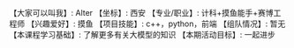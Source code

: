 【大家可以叫我】: Alter
【坐标】: 西安
【专业/职业】: 计科+摸鱼能手+赛博工程师
【兴趣爱好】: 摸鱼
【项目技能】: c++，python，前端
【组队情况】: 暂无
【本课程学习基础】: 了解更多有关大模型的知识
【本期活动目标】: 一起进步